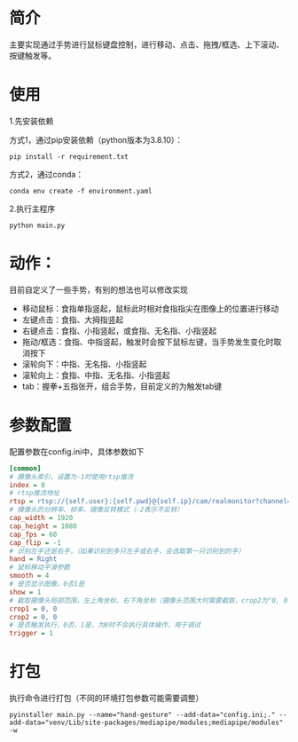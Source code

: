 # 简介
主要实现通过手势进行鼠标键盘控制，进行移动、点击、拖拽/框选、上下滚动、按键触发等。

# 使用
1.先安装依赖

方式1，通过pip安装依赖（python版本为3.8.10）：
```shell
pip install -r requirement.txt
```

方式2，通过conda：
```shell
conda env create -f environment.yaml
```

2.执行主程序
```shell
python main.py
```

# 动作：

目前自定义了一些手势，有别的想法也可以修改实现

 - 移动鼠标：食指单指竖起，鼠标此时相对食指指尖在图像上的位置进行移动
 - 左键点击：食指、大拇指竖起
 - 右键点击：食指、小指竖起，或食指、无名指、小指竖起
 - 拖动/框选：食指、中指竖起，触发时会按下鼠标左键，当手势发生变化时取消按下
 - 滚轮向下：中指、无名指、小指竖起
 - 滚轮向上：食指、中指、无名指、小指竖起
 - tab：握拳+五指张开，组合手势，目前定义的为触发tab键

# 参数配置
配置参数在config.ini中，具体参数如下
```ini
[common]
# 摄像头索引，设置为-1时使用rtsp推流
index = 0
# rtsp推流地址
rtsp = rtsp://{self.user}:{self.pwd}@{self.ip}/cam/realmonitor?channel=1&subtype=0
# 摄像头的分辨率、帧率、镜像反转模式（-2表示不反转）
cap_width = 1920
cap_height = 1080
cap_fps = 60
cap_flip = -1
# 识别左手还是右手，（如果识别到多只左手或右手，会选取第一只识别到的手）
hand = Right
# 鼠标移动平滑参数
smooth = 4
# 是否显示图像，0否1是
show = 1
# 截取摄像头局部范围，左上角坐标、右下角坐标（摄像头范围大时需要截取，crop2为"0, 0"时不截取），截取范围长宽比为16:9或16:10，好映射屏幕
crop1 = 0, 0
crop2 = 0, 0
# 是否触发执行，0否，1是，为0时不会执行具体操作，用于调试
trigger = 1
```

# 打包
执行命令进行打包（不同的环境打包参数可能需要调整）
```shell
pyinstaller main.py --name="hand-gesture" --add-data="config.ini;." --add-data="venv/Lib/site-packages/mediapipe/modules;mediapipe/modules" -w
```